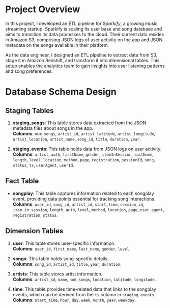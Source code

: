 # **Project Overview**

In this project, I developed an ETL pipeline for *Sparkify*, a growing music streaming startup. Sparkify is scaling its user base and song database and aims to transition its data processes to the cloud. Their current data resides in Amazon S3, comprising JSON logs of user activity on the app and JSON metadata on the songs available in their platform.

As the data engineer, I designed an ETL pipeline to extract data from S3, stage it in Amazon Redshift, and transform it into dimensional tables. This setup enables the analytics team to gain insights into user listening patterns and song preferences.

# **Database Schema Design**

## **Staging Tables**
1. **staging_songs**: This table stores data extracted from the JSON metadata files about songs in the app.  
   **Columns**: `num_songs`, `artist_id`, `artist_latitude`, `artist_longitude`, `artist_location`, `artist_name`, `song_id`, `title`, `duration`, `year`.

2. **staging_events**: This table holds data from JSON logs on user activity.  
   **Columns**: `artist`, `auth`, `firstName`, `gender`, `itemInSession`, `lastName`, `length`, `level`, `location`, `method`, `page`, `registration`, `sessionId`, `song`, `status`, `ts`, `userAgent`, `userId`.

## **Fact Table**
- **songplay**: This table captures information related to each songplay event, providing data points essential for tracking song interactions.  
  **Columns**: `user_id`, `song_id`, `artist_id`, `start_time`, `session_id`, `item_in_session`, `length`, `auth`, `level`, `method`, `location`, `page`, `user_agent`, `registration`, `status`.

## **Dimension Tables**
1. **user**: This table stores user-specific information.  
   **Columns**: `user_id`, `first_name`, `last_name`, `gender`, `level`.

2. **songs**: This table holds song-specific details.  
   **Columns**: `song_id`, `artist_id`, `title`, `year`, `duration`.

3. **artists**: This table stores artist information.  
   **Columns**: `artist_id`, `name`, `num_songs`, `location`, `latitude`, `longitude`.

4. **time**: This table provides time-related data that links to the songplay events, which can be derived from the `ts` column in `staging_events`.  
   **Columns**: `start_time`, `hour`, `day`, `week`, `month`, `year`, `weekday`.

